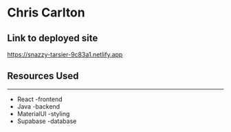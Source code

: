 # Chris Carlton
  
## Link to deployed site 
 
https://snazzy-tarsier-9c83a1.netlify.app 
 
## Resources Used 

*** 
* React -frontend
* Java -backend
* MaterialUI -styling
* Supabase -database

 
 

